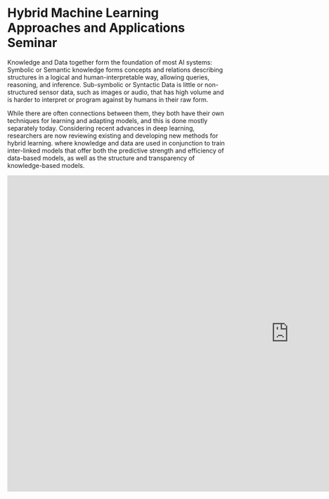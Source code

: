 # Hybrid Machine Learning Approaches and Applications Seminar

Knowledge and Data together form the foundation of most AI systems: Symbolic or Semantic knowledge forms concepts and relations describing structures in a logical and human-interpretable way, allowing queries, reasoning, and inference. Sub-symbolic or Syntactic Data is little or non-structured sensor data, such as images or audio, that has high volume and is harder to interpret or program against by humans in their raw form. 

While there are often connections between them, they both have their own techniques for learning and adapting models, and this is done mostly separately today. Considering recent advances in deep learning, researchers are now reviewing existing and developing new methods for hybrid learning. where knowledge and data are used in conjunction to train inter-linked models that offer both the predictive strength and efficiency of data-based models, as well as the structure and transparency of knowledge-based models.


<iframe src="https://slides.com/akshayjoshi/deck/embed" width="1280" height="720" scrolling="no" frameborder="0" webkitallowfullscreen mozallowfullscreen allowfullscreen></iframe>
